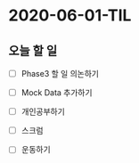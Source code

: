 # 2020-06-01-TIL

## 오늘 할 일

- [ ] Phase3 할 일 의논하기
- [ ] Mock Data 추가하기
- [ ] 개인공부하기
- [ ] 스크럼
- [ ] 운동하기

